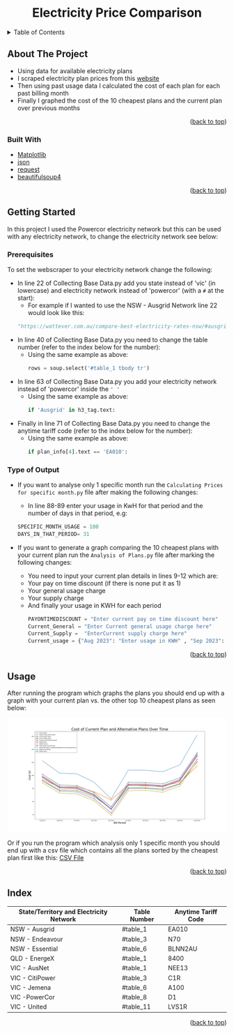 <a id="readme-top"></a>
<h1 align="center">Electricity Price Comparison</h1>


<!-- TABLE OF CONTENTS -->
<details>
  <summary>Table of Contents</summary>
  <ol>
    <li>
      <a href="#about-the-project">About The Project</a>
      <ul>
        <li><a href="#built-with">Built With</a></li>
      </ul>
    </li>
    <li>
      <a href="#getting-started">Getting Started</a>
      <ul>
        <li><a href="#prerequisites">Prerequisites</a></li>
        <li><a href="#type-of-output">Type of Output</a></li>
      </ul>
    </li>
    <li><a href="#usage">Usage</a></li>
    <li><a href="#index">Index</a></li>
  </ol>
</details>



<!-- ABOUT THE PROJECT -->
## About The Project

* Using data for available electricity plans
* I scraped electricity plan prices from this [website]
* Then using past usage data I calculated the cost of each plan for each past billing month
* Finally I graphed the cost of the 10 cheapest plans and the current plan over previous months

<p align="right">(<a href="#readme-top">back to top</a>)</p>



### Built With

* [Matplotlib]
* [json]
* [request]
* [beautifulsoup4]
<p align="right">(<a href="#readme-top">back to top</a>)</p>



<!-- GETTING STARTED -->
## Getting Started

In this project I used the Powercor electricity network but this can be used with any electricity network, to change the electricity network see below:

### Prerequisites

To set the webscraper to your electricity network change the following:
* In line 22 of  Collecting Base Data.py add you state instead of 'vic' (in lowercase) and electricity network instead of 'powercor' (with a `#` at the start):
    * For example if I wanted to use the NSW - Ausgrid Network line 22 would look like this:
  ```python
  "https://wattever.com.au/compare-best-electricity-rates-nsw/#ausgrid"
  ```
* In line 40 of Collecting Base Data.py you need to change the table number (refer to the index below for the number):
    * Using the same example as above:
      ```python
      rows = soup.select('#table_1 tbody tr')
      ```
* In line 63 of Collecting Base Data.py you add your electricity network instead of 'powercor' inside the `' '`
   * Using the same example as above:
     ```python
     if 'Ausgrid' in h3_tag.text:
     ```
* Finally in line 71 of Collecting Base Data.py you need to change the anytime tariff code (refer to the index below for the number):
    * Using the same example as above:
      ```python
      if plan_info[4].text == 'EA010':
      ```

### Type of Output

* If you want to analyse only 1 specific month run the `Calculating Prices for specific month.py` file after making the following changes:
    * In line 88-89 enter your usage in KwH for that period and the number of days in that period, e.g:
    ```python
    SPECIFIC_MONTH_USAGE = 100
    DAYS_IN_THAT_PERIOD= 31 
    ```

* If you want to generate a graph comparing the 10 cheapest plans with your current plan run the `Analysis of Plans.py` file after marking the following changes:
    * You need to input your current plan details in lines 9-12 which are:
    * Your pay on time discount (if there is none put it as 1)
    * Your general usage charge
    * Your  supply charge
    * And finally your usage in KWH for each period
      ```python
      PAYONTIMEDISCOUNT = "Enter current pay on time discount here"
      Current_General = "Enter Current general usage charge here"
      Current_Supply =  "EnterCurrent supply charge here"
      Current_usage = {"Aug 2023": "Enter usage in KWH" , "Sep 2023": "Enter usage in KWH" ,"Oct 2023": "Enter usage in KWH" , "Nov 2023": "Enter usage in KWH", "Dec 2023": "Enter usage in KWH" ,"Jan 2024":"Enter usage in KWH", "Feb 2024": "Enter usage in KWH", "Mar 2024": "Enter usage in KWH", "Apr 2024": "Enter usage in KWH", "May 2024": "Enter usage in KWH"}
      ```

<p align="right">(<a href="#readme-top">back to top</a>)</p>

<!-- USAGE EXAMPLES -->
## Usage

After running the program which graphs the plans you should end up with a graph with your current plan vs. the other top 10 cheapest plans as seen below:

![Screenshot comparision graph.](https://github.com/C00lplayer/Electricity-Price-Comparison/blob/main/Graph%20of%20Plans%20Over%20Time.png?raw=true)

Or if you run the program which analysis only 1 specific month you should end up with a csv file which contains all the plans sorted by the cheapest plan first like this: [CSV File]
<p align="right">(<a href="#readme-top">back to top</a>)</p>



<!-- ACKNOWLEDGMENTS -->
## Index

| State/Territory and Electricity Network  | Table Number | Anytime Tariff Code|
| ------------- | ------------- | ------------- |
| NSW - Ausgrid  | #table_1  | EA010  |
| NSW - Endeavour  | #table_3  | N70  |
| NSW - Essential  | #table_6  | BLNN2AU  |
| QLD - EnergeX  | #table_1  | 8400  |
| VIC - AusNet  | #table_1  | NEE13  |
| VIC - CitiPower  | #table_3  | C1R  |
| VIC - Jemena  | #table_6  | A100  |
| VIC -PowerCor  | #table_8  | D1  |
| VIC - United  | #table_11  | LVS1R  |

<p align="right">(<a href="#readme-top">back to top</a>)</p>



<!-- MARKDOWN LINKS & IMAGES -->
<!-- https://www.markdownguide.org/basic-syntax/#reference-style-links -->
[website]: https://wattever.com.au/compare-best-electricity-rates-vic/#powercor
[Matplotlib]: https://matplotlib.org/
[json]: https://www.json.org
[request]: https://pypi.org/project/requests/
[beautifulsoup4]: https://pypi.org/project/beautifulsoup4/
[CSV File]: https://github.com/C00lplayer/Electricity-Price-Comparison/blob/main/sorted-plans-for-specific-month.csv

[contributors-shield]: https://img.shields.io/github/contributors/github_username/repo_name.svg?style=for-the-badge
[contributors-url]: https://github.com/github_username/repo_name/graphs/contributors
[forks-shield]: https://img.shields.io/github/forks/github_username/repo_name.svg?style=for-the-badge
[forks-url]: https://github.com/github_username/repo_name/network/members
[stars-shield]: https://img.shields.io/github/stars/github_username/repo_name.svg?style=for-the-badge
[stars-url]: https://github.com/github_username/repo_name/stargazers
[issues-shield]: https://img.shields.io/github/issues/github_username/repo_name.svg?style=for-the-badge
[issues-url]: https://github.com/github_username/repo_name/issues
[license-shield]: https://img.shields.io/github/license/github_username/repo_name.svg?style=for-the-badge
[license-url]: https://github.com/github_username/repo_name/blob/master/LICENSE.txt
[linkedin-shield]: https://img.shields.io/badge/-LinkedIn-black.svg?style=for-the-badge&logo=linkedin&colorB=555
[linkedin-url]: https://linkedin.com/in/linkedin_username
[product-screenshot]: images/screenshot.png
[Next.js]: https://img.shields.io/badge/next.js-000000?style=for-the-badge&logo=nextdotjs&logoColor=white
[Next-url]: https://nextjs.org/
[React.js]: https://img.shields.io/badge/React-20232A?style=for-the-badge&logo=react&logoColor=61DAFB
[React-url]: https://reactjs.org/
[Vue.js]: https://img.shields.io/badge/Vue.js-35495E?style=for-the-badge&logo=vuedotjs&logoColor=4FC08D
[Vue-url]: https://vuejs.org/
[Angular.io]: https://img.shields.io/badge/Angular-DD0031?style=for-the-badge&logo=angular&logoColor=white
[Angular-url]: https://angular.io/
[Svelte.dev]: https://img.shields.io/badge/Svelte-4A4A55?style=for-the-badge&logo=svelte&logoColor=FF3E00
[Svelte-url]: https://svelte.dev/
[Laravel.com]: https://img.shields.io/badge/Laravel-FF2D20?style=for-the-badge&logo=laravel&logoColor=white
[Laravel-url]: https://laravel.com
[Bootstrap.com]: https://img.shields.io/badge/Bootstrap-563D7C?style=for-the-badge&logo=bootstrap&logoColor=white
[Bootstrap-url]: https://getbootstrap.com
[JQuery.com]: https://img.shields.io/badge/jQuery-0769AD?style=for-the-badge&logo=jquery&logoColor=white
[JQuery-url]: https://jquery.com 
